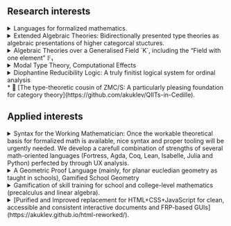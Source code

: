 ## Research interests
<details>
<summary>Languages for formalized mathematics.</summary>
  
Requirements:

1. Nice handling of constructive Concrete Mathematics, Real Analysis, Basic Linear, Commutative and Universal Algebra, (non-higher) Category Theory
2. Support LEM and set-level AC as modalities. Ideally, also weaker forms of AC, nameley Dependent Choice and Ultrafilter Lemma.
3. (ideally) Eat itself (“The Gentle Art of Levitation” kind) and support Higher Category Theory
 
Technically, (1) requires:

1. Enough Univalent Universes and QIITs, in particular:
     * Unordered collections (unordered tuples, lists, finite sets, etc.)
     * Cauchy Reals and Partiality Monad
     * FOLDS-models satisfying higher structure identity principle
2. Have or fake subset types, support algebraic ornaments with implicit conversions
3. Have proper “large” categories and ZMC/S-style handling of smallness, enough commulativity to prove a nice version of Yoneda
  
  We don't know yet, how to implement (3), but having enough quotient-inductive-inductive-recursive types to have initial algebras for all XATs is certainly a start. Perhaps having Equaliser Coinductive Types (dual of QITs) containing a form of strict equality in disguise, should be enough to define higher functors.
</details>

<details>
<summary>Extended Algebraic Theories: Bidirectionally presented type theories as algebraic presentations of higher categorcal stuctures.</summary>
* Intuitionistic type theory with liberal identity type (i.e. without uniqueness of identity proofs) and dependent sums is known to play a role of “algebraic” presentation of finitely complete ∞-categories, if we add dependent products locally cartesian closed ∞-categories arise, addition of univalent universes leads to ∞-pretoposes. Type-theoretic description of weak ω-categories was recently given.
* We elaborate this intuition to a notion of extended algebraic theories (XATs), which can be seen as a generalization of Cartmell's Generalised Algebraic Theories w/o equations on sorts, and as stratification of Essentially Algebraic Theories. In particular, the initial model existence proof for EATs can be adopted. 
* We describe their categorical (“functorial”) semantics in the doctrine of weak model categories.
* We show how bidirectionally presented type theories are XATs.
* We study two instances of Baez-Dolan microcosm principle:
  * Category of models of a given theory is a weak model category itself
  * For a large class of theories `T`, a theory `T'` can be derived, so that there is a natural notion of `V`-enriched `T`-s for each `T'`-algebra `V`. For example, for the theory `T` of ordinary categories, `T'` is the theory of virtual double categories, so that for any virtual double category `V` the notion of `V`-enriched categories can be defined.
</details>
<details>
<summary>Algebraic Theories over a Generalised Field `K`, including the “Field with one element” 𝔽₁</summary>
  
Develop a syntactic formalism and a doctrine implementing semantics for Algebraic Theories over a Generalized Field `K`. [In the case of 𝔽₁, the logic of joinable partial computations should emerge.](https://github.com/akuklev/algebraic-theories/blob/master/K-algebraic-theories.md), Hopf Algebras reduce to Groups etc. For complex disk, the theories relevant to quantum measurement and entanglement might probably emerge.
</details>
<details>
<summary>Modal Type Theory, Computational Effects</summary>
  
* Adjoint Logics to encompass concurrency (typed actor model)
* Linear Type Theory (Spectra, Quantum Computing)
* Typed quantum actor model?
* Algebraic effects as finitely-presented monads: free monads modulo “relations” in form of a related Dijkstra monad
* Algebraic coeffects: as protocols of communication to indeterministic objects with incapsulated mutable state
</details>

<details>
<summary>Diophantine Reducibility Logic: A truly finitist logical system for ordinal analysis</summary>
  
* Elaborate on duality between rapidly-growing “Nat -> Nat” functions and natural ordinal notation systems (a form of inductive types), provide a straightforward way to encode both by a diaphantine equation: equation has solution for arbitrary `x` ⇔ “the relational description does indeed define a total rapidly-growing function” ⇔ “transfinite induction up to `θ` always terminates”.  
* A finitist logical system for ordinal analysis (where complex cut elimination proofs can be carried out) implemented as extrinsic type system for diophantine equations. No unconditionally true judgements beyond ω², conditional judgements of the form “well-founded induction up to `θ` proves consistency of logical system `Ξ`” with meaning explanation “totality of a relationally-described rapidly-growing function for arguments up to `n` implies cut-elimination for Ξ-sentences with length up to `n`”. Ideally a self-verifying theory.
</details>
   * 🔭 [The type-theoretic cousin of ZMC/S: A particularly pleasing foundation for category theory](https://github.com/akuklev/QIITs-in-Cedille).

## Applied interests

<details>
<summary>Syntax for the Working Mathematician: Once the workable theoretical basis for formalized math is available, nice syntax and proper tooling will be urgently needed. We develop a carefull combination of strengths of several math-oriented languages (Fortress, Agda, Coq, Lean, Isabelle, Julia and Python) perfected by through UX analysis.</summary>

</details>

<details>
<summary>A Geometric Proof Language (mainly, for planar eucledian geometry as taught in schools), Gamified School Geometry</summary>
  
School Geometry is the subject where most students first encounter formal proofs. A language for machine-verifiable yet easily human-readable proofs would greatly expand accessability of good math education, especially if incorporated into a visial tool (an app for tablet computers) that helps to construct one's own proofs, understand the other's proofs, play, share and learn the language and tools step-by-step in a gamified fasion. <//www.euclidea.xyz/>
</details>

<details>
<summary>Gamification of skill training for school and college-level mathematics (precalculus and linear algebra).</summary>
  
Doing hundreeds of excersises to learn how to calculate, how to deal with algebraic expressions, solve equations, etc. is extremly boring, while being the only known way to internalise the language of mathematics. At the age of clip culture-leaning progressive education and ever increasing ADHS prevalence, most kids never get fluent enough in quantitative and conceptual languages of mathematics and natural sciences to enjoy them. Gamification seems to be at least a partial way out. <//www.triradix.com/>
</details>


<details>
<summary> [Purified and Improved replacement for HTML+CSS+JavaScript for clean, accessible and consistent interactive documents and FRP-based GUIs](https://akuklev.github.io/html-reworked/).</summary>

</details>
<!--
- 👯 I’m looking to collaborate on ...
- 🤔 I’m looking for help with ...

-->

